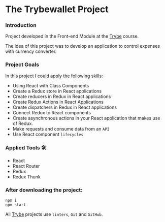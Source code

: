 # The Trybewallet Project

### Introduction

Project developed in the Front-end Module at the [Trybe](https://www.betrybe.com/) course.

The idea of this project was to develop an application to control expenses with currency converter.

### Project Goals
In this project I could apply the following skills:<br>
* Using React with Class Components
* Create a Redux store in React applications
* Create reducers in Redux in React applications
* Create Redux Actions in React Applications
* Create dispatchers in Redux in React applications
* Connect Redux to React components
* Create asynchronous actions in your React application that makes use of Redux.
* Make requests and consume data from an `API`
* Use React component `lifecycles`


### Applied Tools 🛠️
* React
* React Router
* Redux
* Redux Thunk


### After downloading the project:

```
npm i
npm start
```

All [Trybe](https://www.betrybe.com/) projects use `linters`, `Git` and `GitHub`.
